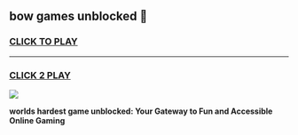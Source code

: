 
## bow games unblocked 👋
<h3>
<a href="https://premium.freeplayer.one?title=bow_games_unblocked&ref=13F">CLICK TO PLAY</a></h3>
<hr>

<h3>
<a href="https://premium.freeplayer.one?title=bow_games_unblocked&ref=13F">CLICK 2 PLAY</a>
  
</h3>

<a href="https://premium.freeplayer.one?title=bow_games_unblocked&ref=12F/"><img src="https://clearcache.store/games.png"></a>


**worlds hardest game unblocked: Your Gateway to Fun and Accessible Online Gaming**
